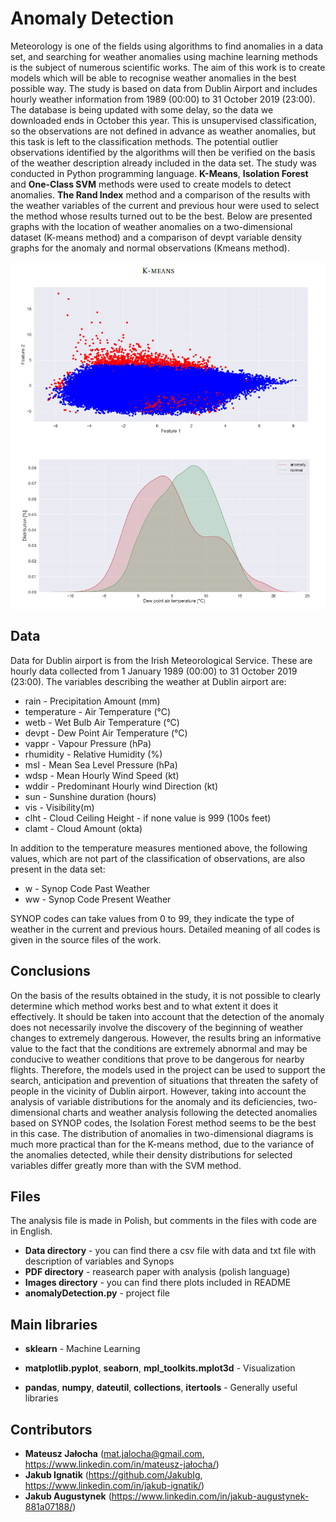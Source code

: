 # Anomaly Detection

Meteorology is one of the fields using algorithms to find anomalies in a data set, and searching for weather anomalies using machine learning methods is the subject of numerous scientific works. The aim of this work is to create models which will be able to recognise weather anomalies in the best possible way. The study is based on data from Dublin Airport and includes hourly weather information from 1989 (00:00) to 31 October 2019 (23:00). The database is being updated with some delay, so the data we downloaded ends in October this year. This is unsupervised classification, so the observations are not defined in advance as weather anomalies, but this task is left to the classification methods. The potential outlier observations identified by the algorithms will then be verified on the basis of the weather description already included in the data set. The study was conducted in Python programming language. **K-Means**, **Isolation Forest** and **One-Class SVM** methods were used to create models to detect anomalies. **The Rand Index** method and a comparison of the results with the weather variables of the current and previous hour were used to select the method whose results turned out to be the best. Below are presented graphs with the location of weather anomalies on a two-dimensional dataset (K-means method) and a comparison of devpt variable density graphs for the anomaly and normal observations (Kmeans method). 

<p align="center">
<img align = "center" src ="Images/anomalyDetection_KMeans.png" /> <img align = "center" src ="Images/anomalyDetection_KMeans2.png" />
</p>

## Data

Data for Dublin airport is from the Irish Meteorological Service. These are hourly data collected from 1 January 1989 (00:00) to 31 October 2019 (23:00). The variables describing the weather at Dublin airport are:

- rain - Precipitation Amount (mm)
- temperature - Air Temperature (°C)
- wetb - Wet Bulb Air Temperature (°C)
- devpt - Dew Point Air Temperature (°C)
- vappr - Vapour Pressure (hPa)
- rhumidity - Relative Humidity (%)
- msl - Mean Sea Level Pressure (hPa)
- wdsp - Mean Hourly Wind Speed (kt)
- wddir - Predominant Hourly wind Direction (kt)
- sun - Sunshine duration (hours)
- vis - Visibility(m)
- clht - Cloud Ceiling Height - if none value is 999 (100s feet)
- clamt - Cloud Amount (okta)

In addition to the temperature measures mentioned above, the following values, which are not part of the classification of observations, are also present in the data set:

- w - Synop Code Past Weather
- ww - Synop Code Present Weather

SYNOP codes can take values from 0 to 99, they indicate the type of weather in the current and previous hours. Detailed meaning of all codes is given in the source files of the work.

## Conclusions

On the basis of the results obtained in the study, it is not possible to clearly determine which method works best and to what extent it does it effectively. It should be taken into account that the detection of the anomaly does not necessarily involve the discovery of the beginning of weather changes to extremely dangerous. However, the results bring an informative value to the fact that the conditions are extremely abnormal and may be conducive to weather conditions that prove to be dangerous for nearby flights. Therefore, the models used in the project can be used to support the search, anticipation and prevention of situations that threaten the safety of people in the vicinity of Dublin airport. However, taking into account the analysis of variable distributions for the anomaly and its deficiencies, two-dimensional charts and weather analysis following the detected anomalies based on SYNOP codes, the Isolation Forest method seems to be the best in this case. The distribution of anomalies in two-dimensional diagrams is much more practical
than for the K-means method, due to the variance of the anomalies detected, while their density distributions for selected variables differ greatly more than with the SVM method.

## Files

The analysis file is made in Polish, but comments in the files with code are in English.

- **Data directory** - you can find there a csv file with data and txt file with description of variables and Synops
- **PDF directory** - reasearch paper with analysis (polish language)
- **Images directory** - you can find there plots included in README
- **anomalyDetection.py** - project file

## Main libraries

- **sklearn** - Machine Learning

- **matplotlib.pyplot**, **seaborn**, **mpl_toolkits.mplot3d** - Visualization

- **pandas**, **numpy**, **dateutil**, **collections**, **itertools** - Generally useful libraries

## Contributors

- **Mateusz Jałocha** (mat.jalocha@gmail.com, https://www.linkedin.com/in/mateusz-jałocha/)
- **Jakub Ignatik** (https://github.com/JakubIg, https://www.linkedin.com/in/jakub-ignatik/)
- **Jakub Augustynek** (https://www.linkedin.com/in/jakub-augustynek-881a07188/)
